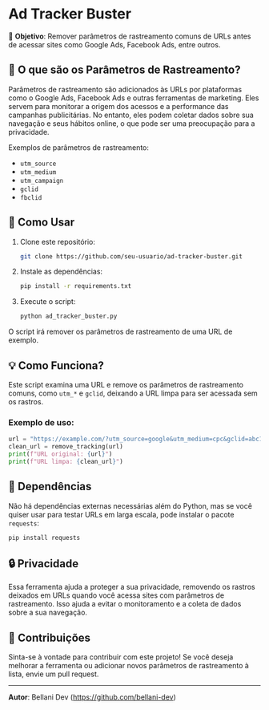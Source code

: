 # Ad Tracker Buster

🚫 **Objetivo**: Remover parâmetros de rastreamento comuns de URLs antes de acessar sites como Google Ads, Facebook Ads, entre outros.

## 📜 O que são os Parâmetros de Rastreamento?

Parâmetros de rastreamento são adicionados às URLs por plataformas como o Google Ads, Facebook Ads e outras ferramentas de marketing. Eles servem para monitorar a origem dos acessos e a performance das campanhas publicitárias. No entanto, eles podem coletar dados sobre sua navegação e seus hábitos online, o que pode ser uma preocupação para a privacidade.

Exemplos de parâmetros de rastreamento:
- `utm_source`
- `utm_medium`
- `utm_campaign`
- `gclid`
- `fbclid`

## 🚀 Como Usar

1. Clone este repositório:
   ```bash
   git clone https://github.com/seu-usuario/ad-tracker-buster.git
   ```

2. Instale as dependências:
   ```bash
   pip install -r requirements.txt
   ```

3. Execute o script:
   ```bash
   python ad_tracker_buster.py
   ```

O script irá remover os parâmetros de rastreamento de uma URL de exemplo.

## 💡 Como Funciona?

Este script examina uma URL e remove os parâmetros de rastreamento comuns, como `utm_*` e `gclid`, deixando a URL limpa para ser acessada sem os rastros. 

### Exemplo de uso:

```python
url = "https://example.com/?utm_source=google&utm_medium=cpc&gclid=abc123"
clean_url = remove_tracking(url)
print(f"URL original: {url}")
print(f"URL limpa: {clean_url}")
```

## 🔧 Dependências

Não há dependências externas necessárias além do Python, mas se você quiser usar para testar URLs em larga escala, pode instalar o pacote `requests`:
```bash
pip install requests
```

## 🔒 Privacidade

Essa ferramenta ajuda a proteger a sua privacidade, removendo os rastros deixados em URLs quando você acessa sites com parâmetros de rastreamento. Isso ajuda a evitar o monitoramento e a coleta de dados sobre a sua navegação.

## 📑 Contribuições

Sinta-se à vontade para contribuir com este projeto! Se você deseja melhorar a ferramenta ou adicionar novos parâmetros de rastreamento à lista, envie um pull request.

---
**Autor**: Bellani Dev (https://github.com/bellani-dev)
